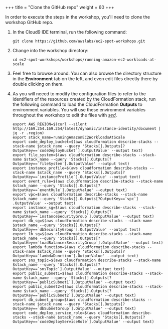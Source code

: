 +++
title = "Clone the GitHub repo"
weight = 60
+++

In order to execute the steps in the workshop, you'll need to clone the workshop GitHub repo.


1. In the Cloud9 IDE terminal, run the following command:

	```
	git clone https://github.com/awslabs/ec2-spot-workshops.git
	```
	
1. Change into the workshop directory:

	```
	cd ec2-spot-workshops/workshops/running-amazon-ec2-workloads-at-scale
	```

1. Feel free to browse around. You can also browse the directory structure in the **Environment** tab on the left, and even edit files directly there by double clicking on them.


1. As you will neeed to modify the configuration files to refer to the identifiers of the resources created by the CloudFormation stack, run the following command to load the CloudFormation **Outputs** to environment variables. You will use these environment variables throughout the workshop to edit the files with *[sed](https://linux.die.net/man/1/sed)*.
	```
	export AWS_REGION=$(curl --silent http://169.254.169.254/latest/dynamic/instance-identity/document | jq -r .region)
	export stack_name=runningAmazonEC2WorkloadsAtScale
	export code_deploy_bucket=$(aws cloudformation describe-stacks --stack-name $stack_name --query 'Stacks[].Outputs[?	OutputKey==`codeDeployBucket`].OutputValue' --output text)
	export file_system=$(aws cloudformation describe-stacks --stack-name $stack_name --query 'Stacks[].Outputs[?	OutputKey==`fileSystem`].OutputValue' --output text)
	export instance_profile=$(aws cloudformation describe-stacks --stack-name $stack_name --query 'Stacks[].Outputs[?	OutputKey==`instanceProfile`].OutputValue' --output text)
	export event_rule=$(aws cloudformation describe-stacks --stack-name $stack_name --query 'Stacks[].Outputs[?	OutputKey==`eventRule`].OutputValue' --output text)
	export vpc=$(aws cloudformation describe-stacks --stack-name $stack_name --query 'Stacks[].Outputs[?OutputKey==`vpc`]	.OutputValue' --output text)
	export instance_sg=$(aws cloudformation describe-stacks --stack-name $stack_name --query 'Stacks[].Outputs[?	OutputKey==`instanceSecurityGroup`].OutputValue' --output text)
	export db_sg=$(aws cloudformation describe-stacks --stack-name $stack_name --query 'Stacks[].Outputs[?	OutputKey==`dbSecurityGroup`].OutputValue' --output text)
	export lb_sg=$(aws cloudformation describe-stacks --stack-name $stack_name --query 'Stacks[].Outputs[?	OutputKey==`loadBalancerSecurityGroup`].OutputValue' --output text)
	export lambda_function=$(aws cloudformation describe-stacks --stack-name $stack_name --query 'Stacks[].Outputs[?	OutputKey==`lambdaDunction`].OutputValue' --output text)
	export sns_topic=$(aws cloudformation describe-stacks --stack-name $stack_name --query 'Stacks[].Outputs[?	OutputKey==`snsTopic`].OutputValue' --output text)
	export public_subnet1=$(aws cloudformation describe-stacks --stack-name $stack_name --query 'Stacks[].Outputs[?	OutputKey==`publicSubnet1`].OutputValue' --output text)
	export public_subnet2=$(aws cloudformation describe-stacks --stack-name $stack_name --query 'Stacks[].Outputs[?	OutputKey==`publicSubnet2`].OutputValue' --output text)
	export db_subnet_group=$(aws cloudformation describe-stacks --stack-name $stack_name --query 'Stacks[].Outputs[?	OutputKey==`dbSubnetGroup`].OutputValue' --output text)
	export code_deploy_service_role=$(aws cloudformation describe-stacks --stack-name $stack_name --query 'Stacks[].Outputs[?	OutputKey==`codeDeployServiceRole`].OutputValue' --output text)
	```